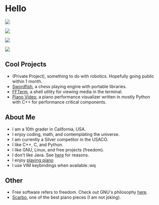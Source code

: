 # Hello

![](https://github-readme-stats.vercel.app/api?username=phuang1024&theme=dark)

![](https://github-readme-streak-stats.herokuapp.com/?user=phuang1024&theme=dark)

![](https://github-readme-stats.vercel.app/api/top-langs/?username=phuang1024&theme=dark&layout=compact)

![](https://komarev.com/ghpvc/?username=phuang1024)

## Cool Projects
* (Private Project), something to do with robotics. Hopefully going public within 1 month.
* [Swordfish][swordfish], a chess playing engine with portable libraries.
* [FFTerm][ffterm], a shell utility for viewing media in the terminal.
* [Piano Video][pianovid], a piano performance visualizer written in mostly Python with C++ for performance critical components.

## About Me
* I am a 10th grader in California, USA.
* I enjoy coding, math, and contemplating the universe.
* I am currently a Silver competitor in the USACO.
* I like C++, C, and Python.
* I like GNU, Linux, and free projects (freedom).
* I don't like Java. See [here](/no_java.md) for reasons.
* I enjoy [playing piano](/piano.md)
* I use VIM keybindings when available.:wq

## Other

* Free software refers to freedom. Check out GNU's philosophy [here][gnu].
* [Scarbo](https://youtu.be/8fcy2X06VH4?t=477), one of the best piano pieces (I am not joking).

[swordfish]: https://github.com/phuang1024/swordfish
[ffterm]: https://github.com/phuang1024/ffterm
[pianovid]: https://github.com/phuang1024/piano_video

[gnu]: https://gnu.org
